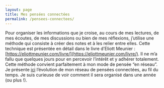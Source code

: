 ```yaml
---
layout: page
title: Mes pensées connectées
permalink: /pensees-connectees/
---
```


Pour organiser les informations que je croise, au cours de mes lectures, de mes écoutes, de mes discussions ou bien de mes réflexions, j’utilise une méthode qui consiste à créer des notes et à les relier entre elles. Cette technique est présentée en détail dans le livre d’Eliott Meunier : [https://eliottmeunier.com/livre/](https://eliottmeunier.com/livre/). Il ne m’a fallu que quelques jours pour en percevoir l’intérêt et y adhérer totalement. Cette méthode convient parfaitement à mon mode de pensée “en réseau”. Je présente [ici](https://docs.google.com/document/d/1vf1tFDpDkQ1ixHMClQlMCR1b0wezNz-XNxDt-WzWUGE/edit?usp=sharing) l’évolution de mon réseau de pensées connectées, au fil du temps. Je suis curieuse de voir comment il sera organisé dans une année (ou plus !).